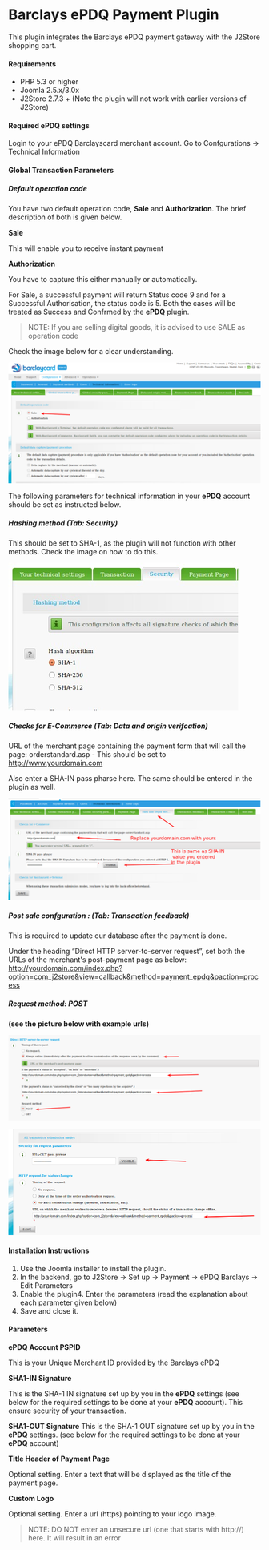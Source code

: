 # Barclays ePDQ Payment Plugin

This plugin integrates the Barclays ePDQ payment gateway with the J2Store shopping cart.

#### Requirements
* PHP 5.3 or higher
* Joomla 2.5.x/3.0x
* J2Store 2.7.3 + (Note the plugin will not work with earlier versions of J2Store)

#### Required ePDQ settings
Login to your ePDQ Barclayscard merchant account.
Go to Confgurations → Technical Information

#### Global Transaction Parameters
##### Default operation code

You have two default operation code, **Sale** and **Authorization**. The brief description of both is given below.

**Sale**

This will enable you to receive instant payment

**Authorization**

You have to capture this either manually or automatically.

For Sale, a successful payment will return Status code 9 and for a Successful Authorisation, the status code is 5. Both the cases will be treated as Success and Confrmed by the **ePDQ** plugin.

>NOTE: If you are selling digital goods, it is advised to use SALE as operation code

Check the image below for a clear understanding.

![EPDQ Plugin](epdq_plugin_1.png)

The following parameters for technical information in your **ePDQ** account should be set as instructed below.

##### Hashing method (Tab: Security)
This should be set to SHA-1, as the plugin will not function with other methods. Check the image on how to do this.

![Hashing Method](hashing_method.png)

##### Checks for E-Commerce (Tab: Data and origin verifcation)
URL of the merchant page containing the payment form that will call the page: orderstandard.asp - This should be set to http://www.yourdomain.com

Also enter a SHA-IN pass pharse here. The same should be entered in the plugin as well.

![Technical Information](tech_info.png)

##### Post sale confguration : (Tab: Transaction feedback)
This is required to update our database after the payment is done.

Under the heading “Direct HTTP server-to-server request”, set both the URLs of the merchant's post-payment page as below:
http://yourdomain.com/index.php?option=com_j2store&view=callback&method=payment_epdq&paction=process

##### Request method: POST
**(see the picture below with example urls)**

![Server Request 1](server_request_1.png)

![Server Request 2](server_request_2.png)

#### Installation Instructions

1. Use the Joomla installer to install the plugin.
2. In the backend, go to J2Store → Set up → Payment → ePDQ Barclays → Edit Parameters
3. Enable the plugin4. Enter the parameters (read the explanation about each parameter given below)
5. Save and close it.

#### Parameters
**ePDQ Account PSPID**

This is your Unique Merchant ID provided by the Barclays ePDQ

**SHA1-IN Signature**

This is the SHA-1 IN signature set up by you in the **ePDQ** settings (see below for the required settings to be done at your **ePDQ** account). This ensure security of your transaction.

**SHA1-OUT Signature**
This is the SHA-1 OUT signature set up by you in the **ePDQ** settings. (see below for the required settings to be done at your **ePDQ** account)

**Title Header of Payment Page**

Optional setting. Enter a text that will be displayed as the title of the payment page.

**Custom Logo**

Optional setting. Enter a url (https) pointing to your logo image.
>NOTE: DO NOT enter an unsecure url (one that starts with http://) here. It will result in an error



